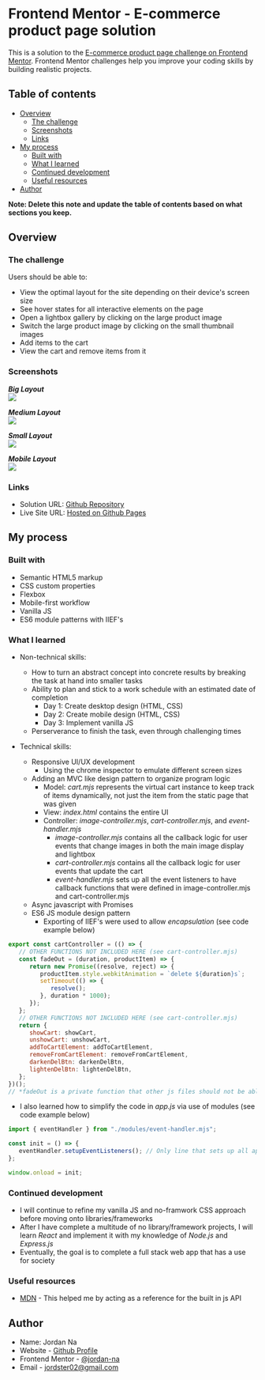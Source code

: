 # Frontend Mentor - E-commerce product page solution

This is a solution to the [E-commerce product page challenge on Frontend Mentor](https://www.frontendmentor.io/challenges/ecommerce-product-page-UPsZ9MJp6). Frontend Mentor challenges help you improve your coding skills by building realistic projects.

## Table of contents

-  [Overview](#overview)
   -  [The challenge](#the-challenge)
   -  [Screenshots](#screenshots)
   -  [Links](#links)
-  [My process](#my-process)
   -  [Built with](#built-with)
   -  [What I learned](#what-i-learned)
   -  [Continued development](#continued-development)
   -  [Useful resources](#useful-resources)
-  [Author](#author)

**Note: Delete this note and update the table of contents based on what sections you keep.**

## Overview

### The challenge

Users should be able to:

-  View the optimal layout for the site depending on their device's screen size
-  See hover states for all interactive elements on the page
-  Open a lightbox gallery by clicking on the large product image
-  Switch the large product image by clicking on the small thumbnail images
-  Add items to the cart
-  View the cart and remove items from it

### Screenshots

***Big Layout***\
![](./screenshots/large.png)

***Medium Layout***\
![](./screenshots/medium.png)

***Small Layout***\
![](./screenshots/small.png)

***Mobile Layout***\
![](./screenshots/mobile.png)

### Links

-  Solution URL: [Github Repository](https://github.com/jordan-na/eccomerce-product-page-responsive.git)
-  Live Site URL: [Hosted on Github Pages](https://jordan-na.github.io/eccomerce-product-page-responsive/)

## My process

### Built with

-  Semantic HTML5 markup
-  CSS custom properties
-  Flexbox
-  Mobile-first workflow
-  Vanilla JS
-  ES6 module patterns with IIEF's

### What I learned

-  Non-technical skills:

   -  How to turn an abstract concept into concrete results by breaking the task at hand into smaller tasks
   -  Ability to plan and stick to a work schedule with an estimated date of completion
      -  Day 1: Create desktop design (HTML, CSS)
      -  Day 2: Create mobile design (HTML, CSS)
      -  Day 3: Implement vanilla JS
   -  Perserverance to finish the task, even through challenging times

-  Technical skills:
   -  Responsive UI/UX development
      -  Using the chrome inspector to emulate different screen sizes
   -  Adding an MVC like design pattern to organize program logic
      -  Model: _cart.mjs_ represents the virtual cart instance to keep track of items dynamically, not just the item from the static page that was given
      -  View: _index.html_ contains the entire UI
      -  Controller: _image-controller.mjs_, _cart-controller.mjs_, and _event-handler.mjs_
         -  _image-controller.mjs_ contains all the callback logic for user events that change images in both the main image display and lightbox
         -  _cart-controller.mjs_ contains all the callback logic for user events that update the cart
         -  _event-handler.mjs_ sets up all the event listeners to have callback functions that were defined in image-controller.mjs and cart-controller.mjs
   -  Async javascript with Promises
   -  ES6 JS module design pattern
      -  Exporting of IIEF's were used to allow _encapsulation_ (see code example below)

```js
export const cartController = (() => {
   // OTHER FUNCTIONS NOT INCLUDED HERE (see cart-controller.mjs)
   const fadeOut = (duration, productItem) => {
      return new Promise((resolve, reject) => {
         productItem.style.webkitAnimation = `delete ${duration}s`;
         setTimeout(() => {
            resolve();
         }, duration * 1000);
      });
   };
   // OTHER FUNCTIONS NOT INCLUDED HERE (see cart-controller.mjs)
   return {
      showCart: showCart,
      unshowCart: unshowCart,
      addToCartElement: addToCartElement,
      removeFromCartElement: removeFromCartElement,
      darkenDelBtn: darkenDelBtn,
      lightenDelBtn: lightenDelBtn,
   };
})();
// *fadeOut is a private function that other js files should not be able to access*
```

-  I also learned how to simplify the code in _app.js_ via use of modules (see code example below)

```js
import { eventHandler } from "./modules/event-handler.mjs";

const init = () => {
   eventHandler.setupEventListeners(); // Only line that sets up all app logic
};

window.onload = init;
```

### Continued development

-  I will continue to refine my vanilla JS and no-framwork CSS approach before moving onto libraries/frameworks
-  After I have complete a multitude of no library/framework projects, I will learn _React_ and implement it with my knowledge of _Node.js_ and _Express.js_
- Eventually, the goal is to complete a full stack web app that has a use for society

### Useful resources

-  [MDN](https://developer.mozilla.org/en-US/docs/Web/JavaScript) - This helped me by acting as a reference for the built in js API

## Author

-  Name: Jordan Na
-  Website - [Github Profile](https://github.com/jordan-na)
-  Frontend Mentor - [@jordan-na](https://www.frontendmentor.io/profile/jordan-na)
-  Email - jordster02@gmail.com
